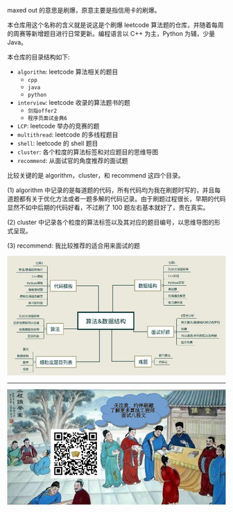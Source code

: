 maxed out 的意思是刷爆，原意主要是指信用卡的刷爆。

本仓库用这个名称的含义就是说这是个刷爆 leetcode 算法题的仓库，并随着每周的周赛等新增题目进行日常更新。编程语言以 C++ 为主，Python 为辅，少量 Java。

本仓库的目录结构如下:

- `algorithm`: leetcode 算法相关的题目
    - `cpp`
    - `java`
    - `python`
- `interview`: leetcode 收录的算法题书的题
    - `剑指offer2` 
    - `程序员面试金典6`
- `LCP`: leetcode 举办的竞赛的题
- `multithread`: leetcode 的多线程题目
- `shell`: leetcode 的 shell 题目
- `cluster`: 各个粒度的算法标签和对应题目的思维导图
- `recommend`: 从面试官的角度推荐的面试题

比较关键的是 algorithm，cluster，和 recommend 这四个目录。

(1) algorithm 中记录的是每道题的代码，所有代码均为我在刷题时写的，并且每道题都有关于优化方法或者一题多解的代码记录。由于刷题过程很长，早期的代码显然不如中后期的代码好看，不过刷了 100 题左右基本就好了，贵在真实。

(2) cluster 中记录各个粒度的算法标签以及其对应的题目编号，以思维导图的形式呈现。

(3) recommend: 我比较推荐的适合用来面试的题

![](images/algo_ds.png)

---

![](./images/qrcode_baguwen.jpeg)

